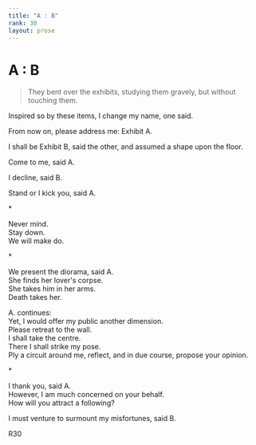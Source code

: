 ```yaml
---
title: "A : B"
rank: 30
layout: prose
---
```


# A : B  
      
> They bent over the exhibits, studying them gravely, but without touching them.      
      
Inspired so by these items, I change my name, one said.      
      
From now on, please address me: Exhibit A.      
      
I shall be Exhibit B, said the other, and assumed a shape upon the floor.      
      
Come to me, said A.      
      
I decline, said B.      
      
Stand or I kick you, said A.      
      
\*  
      
Never mind.      
Stay down.      
We will make do.      
      
\*  
      
We present the diorama, said A.      
She finds her lover's corpse.      
She takes him in her arms.      
Death takes her.      
      
A. continues:      
Yet, I would offer my public another dimension.      
Please retreat to the wall.      
I shall take the centre.      
There I shall strike my pose.      
Ply a circuit around me, reflect, and in due course, propose your opinion.      
      
\*  
      
I thank you, said A.      
However, I am much concerned on your behalf.      
How will you attract a following?      
      
I must venture to surmount my misfortunes, said B.      
    
    
R30    
